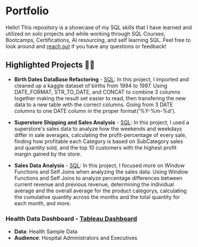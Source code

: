 # Portfolio

Hello! This repository is a showcase of my SQL skills that I have learned and utilized on solo projects and while working through SQL Courses, Bootcamps, Certifications, AI resourcing, and self learning SQL.
Feel free to look around and [reach out](https://www.linkedin.com/in/sabastian-moselle-8b5362206/) if you have any questions or feedback!

## Highlighted Projects 👨‍💻

* **Birth Dates DataBase Refactoring** -  [SQL](https://github.com/SabastianMoselle/SQL-Portfolio/blob/main/Birth_Dates): In this project, I imported and cleaned up a kaggle dataset of births from 1994 to 1997. Using DATE_FORMAT, STR_TO_DATE, and CONCAT to combine 3 columns together making the result set easier to read, then transfering the new data to a new table with the correct columns. Going from 3 DATE columns to one DATE column in the proper format('%Y-%m-%d').
  
* **Superstore Shipping and Sales Analysis** - [SQL](https://github.com/SabastianMoselle/SQL-Portfolio/blob/main/Superstore_Dateset): In this project, I used a superstore's sales data to analyze how the weekends and weekdays differ in sale averages, calculating the profit-percentage of every sale, finding how profitable each Category is based on SubCategory sales and quantity sold, and the top 10 customers with the highest profit margin gained by the store.
  
* **Sales Data Analysis** - [SQL](https://github.com/SabastianMoselle/SQL-Portfolio/blob/main/Sales_Dataset): In this project, I focused more on Window Functions and Self Joins when analyzing the sales data. Using Window Functions and Self Joins to analyze percentage differences between current revenue and previous revenue, determining the individual average and the overall average for the product categorys, calculating the cumulative quantity across the months and the total quantity for each month, and more.

 ### Health Data Dashboard - [Tableau Dashboard](https://public.tableau.com/views/HealthcareData_16949079292280/Dashboard1?:language=en-US&publish=yes&:display_count=n&:origin=viz_share_link)
* **Data**: Health Sample Data
* **Audience**: Hospital Administrators and Executives
